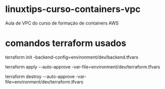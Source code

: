 # linuxtips-curso-containers-vpc
Aula de VPC do curso de formação de containers AWS

# comandos terraform usados
terraform init -backend-config=environment/dev/backend.tfvars

terraform apply --auto-approve -var-file=environment/dev/terraform.tfvars

terraform destroy --auto-approve -var-file=environment/dev/terraform.tfvars